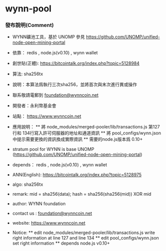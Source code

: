 # wynn-pool


### 發布說明(Comment)


* WYNN礦池工具，基於 UNOMP 參見 https://github.com/UNOMP/unified-node-open-mining-portal
* 依靠： redis , node.js(v0.10) , wynn wallet 
* 創世貼(正體): https://bitcointalk.org/index.php?topic=5128984
* 算法: sha256tx
* 說明：本算法爲執行三次sha256，並將首次與末次進行異或操作
* 聯系敬請電郵到 foundation@wynncoin.net
* 開發者：永利幣基金會
* 站點： https://www.wynncoin.net
* 應用說明： 
** 將 node_modules/merged-pooler/lib/transactions.js 第127行和 134行寫入許可伺服器的地址和通道資訊
** 將 pool_configs/wynn.json 中提示需要更換的資訊換成實際資訊
** 需要的node.js版本爲 0.10+



* stratum pool for WYNN is base UNOMP (https://github.com/UNOMP/unified-node-open-mining-portal)
* depends： redis , node.js(v0.10) , wynn wallet 
* ANN(English): https://bitcointalk.org/index.php?topic=5128975
* algo: sha256tx
* remark: mid = sha256(data); hash = sha256(sha256(mid)) XOR mid 
* author: WYNN foundation
* contact us : foundation@wynncoin.net
* website:  https://www.wynncoin.net
* Notice:
** edit node_modules/merged-pooler/lib/transactions.js write right information at line 127 and line 134
** edit pool_configs/wynn.json set right information
** depends node.js v0.10+






